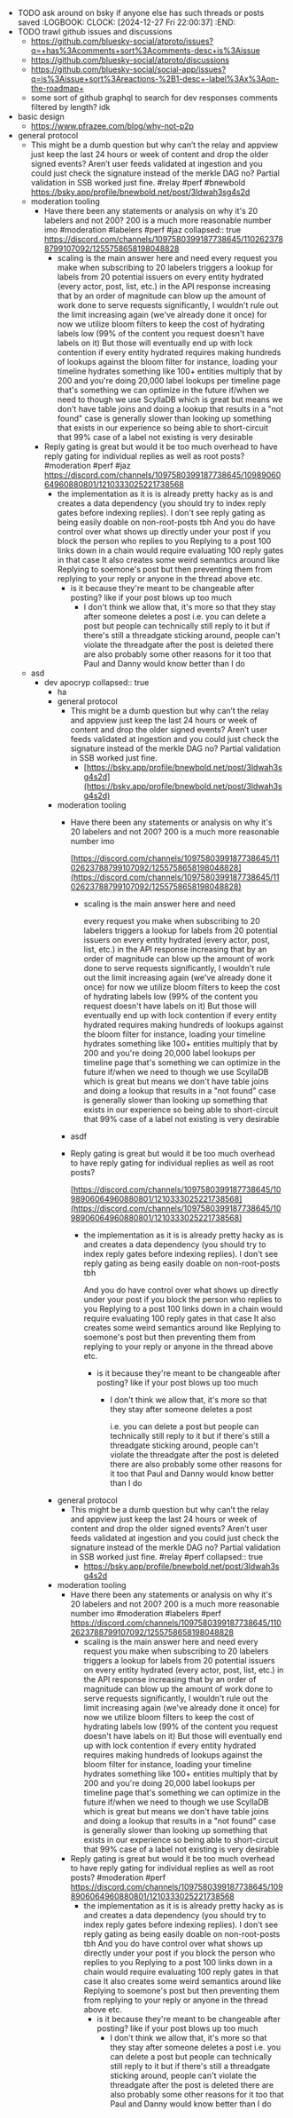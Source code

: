 - TODO ask around on bsky if anyone else has such threads or posts saved
  :LOGBOOK:
  CLOCK: [2024-12-27 Fri 22:00:37]
  :END:
- TODO trawl github issues and discussions
	- https://github.com/bluesky-social/atproto/issues?q=+has%3Acomments+sort%3Acomments-desc+is%3Aissue
	- https://github.com/bluesky-social/atproto/discussions
	- https://github.com/bluesky-social/social-app/issues?q=is%3Aissue+sort%3Areactions-%2B1-desc+-label%3Ax%3Aon-the-roadmap+
	- some sort of github graphql to search for dev responses comments filtered by length? idk
- basic design
	- https://www.pfrazee.com/blog/why-not-p2p
- general protocol
	- This might be a dumb question but why can’t the relay and appview just keep the last 24 hours or week of content and drop the older signed events? Aren’t user feeds validated at ingestion and you could just check the signature instead of the merkle DAG no? Partial validation in SSB worked just fine. #relay #perf #bnewbold
	  https://bsky.app/profile/bnewbold.net/post/3ldwah3sg4s2d
	- moderation tooling
		- Have there been any statements or analysis on why it's 20 labelers and not 200? 200 is a much more reasonable number imo #moderation #labelers #perf #jaz
		  collapsed:: true
		  https://discord.com/channels/1097580399187738645/1102623788799107092/1255758658198048828
			- scaling is the main answer here and need
			  every request you make when subscribing to 20 labelers triggers a lookup for labels from 20 potential issuers on every entity hydrated (every actor, post, list, etc.) in the API response
			  increasing that by an order of magnitude can blow up the amount of work done to serve requests significantly, I wouldn't rule out the limit increasing again (we've already done it once)
			  for now we utilize bloom filters to keep the cost of hydrating labels low (99% of the content you request doesn't have labels on it)
			  But those will eventually end up with lock contention if every entity hydrated requires making hundreds of lookups against the bloom filter 
			  for instance, loading your timeline hydrates something like 100+ entities
			  multiply that by 200 and you're doing 20,000 label lookups per timeline page
			  that's something we can optimize in the future if/when we need to though
			  we use ScyllaDB which is great but means we don't have table joins and doing a lookup that results in a "not found" case is generally slower than looking up something that exists in our experience
			  so being able to short-circuit that 99% case of a label not existing is very desirable
		- Reply gating is great but would it be too much overhead to have reply gating for individual replies as well as root posts? #moderation #perf #jaz
		  https://discord.com/channels/1097580399187738645/1098906064960880801/1210333025221738568
			- the implementation as it is is already pretty hacky as is and creates a data dependency (you should try to index reply gates before indexing replies). I don't see reply gating as being easily doable on non-root-posts tbh
			  And you do have control over what shows up directly under your post if you block the person who replies to you
			  Replying to a post 100 links down in a chain would require evaluating 100 reply gates in that case
			  It also creates some weird semantics around like
			  Replying to soemone's post but then preventing them from replying to your reply
			  or anyone in the thread above etc.
				- is it because they're meant to be changeable after posting? like if your post blows up too much
					- I don't think we allow that, it's more so that they stay after someone deletes a post
					  i.e. you can delete a post but people can technically still reply to it
					  but if there's still a threadgate sticking around, people can't violate the threadgate after the post is deleted
					  there are also probably some other reasons for it too that Paul and Danny would know better than I do
	- asd
		- dev apocryp
		  collapsed:: true
			- ha
			- general protocol
				- This might be a dumb question but why can’t the relay and appview just keep the last 24 hours or week of content and drop the older signed events? Aren’t user feeds validated at ingestion and you could just check the signature instead of the merkle DAG no? Partial validation in SSB worked just fine.
					- [https://bsky.app/profile/bnewbold.net/post/3ldwah3sg4s2d](https://bsky.app/profile/bnewbold.net/post/3ldwah3sg4s2d)
			- moderation tooling
				- Have there been any statements or analysis on why it's 20 labelers and not 200? 200 is a much more reasonable number imo 
				  
				  [https://discord.com/channels/1097580399187738645/1102623788799107092/1255758658198048828](https://discord.com/channels/1097580399187738645/1102623788799107092/1255758658198048828)
					- scaling is the main answer here and need
					  
					  every request you make when subscribing to 20 labelers triggers a lookup for labels from 20 potential issuers on every entity hydrated (every actor, post, list, etc.) in the API response
					  increasing that by an order of magnitude can blow up the amount of work done to serve requests significantly, I wouldn't rule out the limit increasing again (we've already done it once)
					  for now we utilize bloom filters to keep the cost of hydrating labels low (99% of the content you request doesn't have labels on it)
					  But those will eventually end up with lock contention if every entity hydrated requires making hundreds of lookups against the bloom filter 
					  for instance, loading your timeline hydrates something like 100+ entities
					  multiply that by 200 and you're doing 20,000 label lookups per timeline page
					  that's something we can optimize in the future if/when we need to though
					  we use ScyllaDB which is great but means we don't have table joins and doing a lookup that results in a "not found" case is generally slower than looking up something that exists in our experience
					  so being able to short-circuit that 99% case of a label not existing is very desirable
				- asdf
				- Reply gating is great but would it be too much overhead to have reply gating for individual replies as well as root posts? 
				  
				  [https://discord.com/channels/1097580399187738645/1098906064960880801/1210333025221738568](https://discord.com/channels/1097580399187738645/1098906064960880801/1210333025221738568)
					- the implementation as it is is already pretty hacky as is and creates a data dependency (you should try to index reply gates before indexing replies). I don't see reply gating as being easily doable on non-root-posts tbh
					  
					  And you do have control over what shows up directly under your post if you block the person who replies to you
					  Replying to a post 100 links down in a chain would require evaluating 100 reply gates in that case
					  It also creates some weird semantics around like
					  Replying to soemone's post but then preventing them from replying to your reply
					  or anyone in the thread above etc.
						- is it because they're meant to be changeable after posting? like if your post blows up too much
							- I don't think we allow that, it's more so that they stay after someone deletes a post
							  
							  i.e. you can delete a post but people can technically still reply to it
							  but if there's still a threadgate sticking around, people can't violate the threadgate after the post is deleted
							  there are also probably some other reasons for it too that Paul and Danny would know better than I do
			- general protocol
				- This might be a dumb question but why can’t the relay and appview just keep the last 24 hours or week of content and drop the older signed events? Aren’t user feeds validated at ingestion and you could just check the signature instead of the merkle DAG no? Partial validation in SSB worked just fine. #relay #perf
				  collapsed:: true
					- https://bsky.app/profile/bnewbold.net/post/3ldwah3sg4s2d
			- moderation tooling
				- Have there been any statements or analysis on why it's 20 labelers and not 200? 200 is a much more reasonable number imo #moderation #labelers #perf
				  https://discord.com/channels/1097580399187738645/1102623788799107092/1255758658198048828
					- scaling is the main answer here and need
					  every request you make when subscribing to 20 labelers triggers a lookup for labels from 20 potential issuers on every entity hydrated (every actor, post, list, etc.) in the API response
					  increasing that by an order of magnitude can blow up the amount of work done to serve requests significantly, I wouldn't rule out the limit increasing again (we've already done it once)
					  for now we utilize bloom filters to keep the cost of hydrating labels low (99% of the content you request doesn't have labels on it)
					  But those will eventually end up with lock contention if every entity hydrated requires making hundreds of lookups against the bloom filter 
					  for instance, loading your timeline hydrates something like 100+ entities
					  multiply that by 200 and you're doing 20,000 label lookups per timeline page
					  that's something we can optimize in the future if/when we need to though
					  we use ScyllaDB which is great but means we don't have table joins and doing a lookup that results in a "not found" case is generally slower than looking up something that exists in our experience
					  so being able to short-circuit that 99% case of a label not existing is very desirable
				- Reply gating is great but would it be too much overhead to have reply gating for individual replies as well as root posts? #moderation #perf 
				  https://discord.com/channels/1097580399187738645/1098906064960880801/1210333025221738568
					- the implementation as it is is already pretty hacky as is and creates a data dependency (you should try to index reply gates before indexing replies). I don't see reply gating as being easily doable on non-root-posts tbh
					  And you do have control over what shows up directly under your post if you block the person who replies to you
					  Replying to a post 100 links down in a chain would require evaluating 100 reply gates in that case
					  It also creates some weird semantics around like
					  Replying to soemone's post but then preventing them from replying to your reply
					  or anyone in the thread above etc.
						- is it because they're meant to be changeable after posting? like if your post blows up too much
							- I don't think we allow that, it's more so that they stay after someone deletes a post
							  i.e. you can delete a post but people can technically still reply to it
							  but if there's still a threadgate sticking around, people can't violate the threadgate after the post is deleted
							  there are also probably some other reasons for it too that Paul and Danny would know better than I do